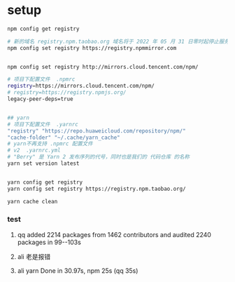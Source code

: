 # setup

```sh
npm config get registry

# 新的域名 registry.npm.taobao.org 域名将于 2022 年 05 月 31 日零时起停止服务。
npm config set registry https://registry.npmmirror.com


npm config set registry http://mirrors.cloud.tencent.com/npm/

# 项目下配置文件  .npmrc
registry=https://mirrors.cloud.tencent.com/npm/
# registry=https://registry.npmjs.org/
legacy-peer-deps=true


## yarn
# 项目下配置文件  .yarnrc
"registry" "https://repo.huaweicloud.com/repository/npm/"
"cache-folder" "~/.cache/yarn_cache"
# yarn不再支持 .npmrc 配置文件
# v2  .yarnrc.yml
# "Berry" 是 Yarn 2 发布序列的代号，同时也是我们的 代码仓库 的名称
yarn set version latest


yarn config get registry
yarn config set registry https://registry.npm.taobao.org/

yarn cache clean

```

### test

1. qq added 2214 packages from 1462 contributors and audited 2240 packages in 99--103s
2. ali 老是报错

3. ali yarn Done in 30.97s, npm 25s (qq 35s)
